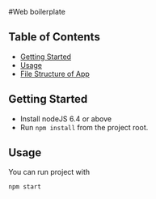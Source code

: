 #Web boilerplate


## Table of Contents
 - [Getting Started](#getting-started)
 - [Usage](#usage)
 - [File Structure of App](#file-structure-of-app)

## Getting Started

* Install nodeJS 6.4 or above
* Run `npm install` from the project root.

## Usage

You can run project with 

```sh
npm start
```
